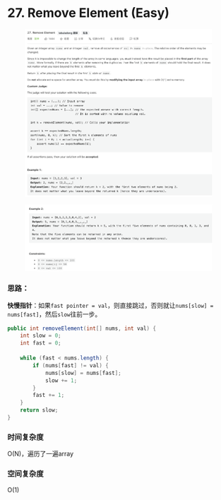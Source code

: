 # 27. Remove Element (Easy)

<figure><img src="../../../.gitbook/assets/image (18).png" alt=""><figcaption></figcaption></figure>

<figure><img src="../../../.gitbook/assets/image (19).png" alt=""><figcaption></figcaption></figure>

### 思路：

**快慢指针**：如果`fast pointer = val`，则直接跳过，否则就让`nums[slow] = nums[fast]`，然后`slow`往前一步。

```java
public int removeElement(int[] nums, int val) {
    int slow = 0;
    int fast = 0;

    while (fast < nums.length) {
        if (nums[fast] != val) {
            nums[slow] = nums[fast];
            slow += 1;
        }
        fast += 1;
    }
    return slow;
}
```

### 时间复杂度

O(N)，遍历了一遍array

### 空间复杂度

O(1)
